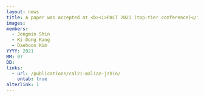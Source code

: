 ```yaml
---
layout: news
title: A paper was accepted at <b><i>PACT 2021 (top-tier conference)</i></b>.
images:
members:
  - Jongmin Shin
  - Ki-Dong Kang
  - Daehoon Kim
YYYY: 2021
MM: 07
DD: 
links:
  - url: /publications/cal21-malian-jshin/
    ontab: true
alterlink: 1
---
```

